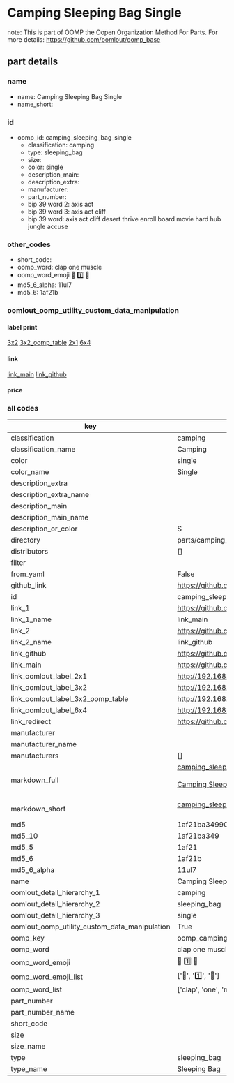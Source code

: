 # Camping Sleeping Bag Single  

note: This is part of OOMP the Oopen Organization Method For Parts. For more details: https://github.com/oomlout/oomp_base

##  part details
  







### name
* name: Camping Sleeping Bag Single
* name_short: 
### id
* oomp_id: camping_sleeping_bag_single
  * classification: camping
  * type: sleeping_bag
  * size: 
  * color: single
  * description_main: 
  * description_extra: 
  * manufacturer: 
  * part_number: 
  * bip 39 word 2: axis act
  * bip 39 word 3: axis act cliff
  * bip 39 word: axis act cliff desert thrive enroll board movie hard hub jungle accuse

### other_codes
* short_code: 
* oomp_word: clap one muscle
* oomp_word_emoji :clap: :one: :muscle:
* md5_6_alpha: 11ul7
* md5_6: 1af21b






### oomlout_oomp_utility_custom_data_manipulation
#### label print
[3x2](http://192.168.1.245:1112/?label=oomp%2011ul7)
[3x2_oomp_table](http://192.168.1.108:1112/?label=oomp%2011ul7)
[2x1](http://192.168.1.242:1112/?label=oomp%2011ul7)
[6x4](http://192.168.1.55:1112/?label=oomp%2011ul7)    

#### link

[link_main](https://github.com/oomlout/oomlout_oomp_version_1_messy/tree/main/parts/camping_sleeping_bag_single) [link_github](https://github.com/oomlout/oomlout_oomp_version_1_messy/tree/main/parts/camping_sleeping_bag_single)                             

#### price







### all codes 
| key | value |  
| --- | --- |  
| classification | camping |  
| classification_name | Camping |  
| color | single |  
| color_name | Single |  
| description_extra |  |  
| description_extra_name |  |  
| description_main |  |  
| description_main_name |  |  
| description_or_color | S  |  
| directory | parts/camping_sleeping_bag_single |  
| distributors | [] |  
| filter |  |  
| from_yaml | False |  
| github_link | https://github.com/oomlout/oomlout_oomp_part_src/tree/main/parts/camping_sleeping_bag_single |  
| id | camping_sleeping_bag_single |  
| link_1 | https://github.com/oomlout/oomlout_oomp_version_1_messy/tree/main/parts/camping_sleeping_bag_single |  
| link_1_name | link_main |  
| link_2 | https://github.com/oomlout/oomlout_oomp_version_1_messy/tree/main/parts/camping_sleeping_bag_single |  
| link_2_name | link_github |  
| link_github | https://github.com/oomlout/oomlout_oomp_version_1_messy/tree/main/parts/camping_sleeping_bag_single |  
| link_main | https://github.com/oomlout/oomlout_oomp_version_1_messy/tree/main/parts/camping_sleeping_bag_single |  
| link_oomlout_label_2x1 | http://192.168.1.242:1112/?label=oomp%2011ul7 |  
| link_oomlout_label_3x2 | http://192.168.1.245:1112/?label=oomp%2011ul7 |  
| link_oomlout_label_3x2_oomp_table | http://192.168.1.108:1112/?label=oomp%2011ul7 |  
| link_oomlout_label_6x4 | http://192.168.1.55:1112/?label=oomp%2011ul7 |  
| link_redirect | https://github.com/oomlout/oomlout_oomp_version_1_messy/tree/main/parts/camping_sleeping_bag_single |  
| manufacturer |  |  
| manufacturer_name |  |  
| manufacturers | [] |  
| markdown_full | [camping_sleeping_bag_single](none)<br>[](none)<br>[Camping Sleeping Bag Single](none)<br><br> |  
| markdown_short | [camping_sleeping_bag_single](none)<br><br> |  
| md5 | 1af21ba34990e3152cf093ba55c09887 |  
| md5_10 | 1af21ba349 |  
| md5_5 | 1af21 |  
| md5_6 | 1af21b |  
| md5_6_alpha | 11ul7 |  
| name | Camping Sleeping Bag Single |  
| oomlout_detail_hierarchy_1 | camping |  
| oomlout_detail_hierarchy_2 | sleeping_bag |  
| oomlout_detail_hierarchy_3 | single |  
| oomlout_oomp_utility_custom_data_manipulation | True |  
| oomp_key | oomp_camping_sleeping_bag_single |  
| oomp_word | clap one muscle |  
| oomp_word_emoji | :clap: :one: :muscle: |  
| oomp_word_emoji_list | [':clap:', ':one:', ':muscle:'] |  
| oomp_word_list | ['clap', 'one', 'muscle'] |  
| part_number |  |  
| part_number_name |  |  
| short_code |  |  
| size |  |  
| size_name |  |  
| type | sleeping_bag |  
| type_name | Sleeping Bag |  
